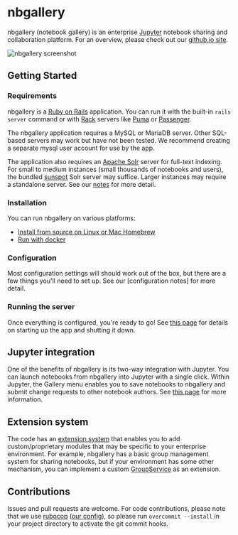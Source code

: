 # nbgallery

nbgallery (notebook gallery) is an enterprise [Jupyter](http://jupyter.org/) notebook sharing and collaboration platform.  For an overview, please check out our [github.io site](https://nbgallery.github.io/).

![nbgallery screenshot](https://cloud.githubusercontent.com/assets/8132519/23445445/9f48c65e-fdf8-11e6-8ef0-d9cb7942b870.png)

## Getting Started

### Requirements

nbgallery is a [Ruby on Rails](https://rubyonrails.org/) application.  You can run it with the built-in `rails server` command or with [Rack](https://rack.github.io/) servers like [Puma](http://puma.io/) or [Passenger](https://www.phusionpassenger.com/).

The nbgallery application requires a MySQL or MariaDB server.  Other SQL-based servers may work but have not been tested.  We recommend creating a separate mysql user account for use by the app.

The application also requires an [Apache Solr](http://lucene.apache.org/solr/) server for full-text indexing.  For small to medium instances (small thousands of notebooks and users), the bundled [sunspot](https://github.com/sunspot/sunspot) Solr server may suffice.  Larger instances may require a standalone server.  See our [notes](https://github.com/nbgallery/nbgallery/blob/master/docs/solr.md) for more detail.

### Installation

You can run nbgallery on various platforms:

 * [Install from source on Linux or Mac Homebrew](https://github.com/nbgallery/nbgallery/blob/master/docs/installation.md)
 * [Run with docker](https://github.com/nbgallery/nbgallery/blob/master/docs/docker.md)
  
### Configuration

Most configuration settings will should work out of the box, but there are a few things you'll need to set up.  See our [configuration notes] for more detail.

### Running the server

Once everything is configured, you're ready to go!  See [this page](https://github.com/nbgallery/nbgallery/blob/master/docs/running.md) for details on starting up the app and shutting it down.

## Jupyter integration

One of the benefits of nbgallery is its two-way integration with Jupyter. You can launch notebooks from nbgallery into Jupyter with a single click. Within Jupyter, the Gallery menu enables you to save notebooks to nbgallery and submit change requests to other notebook authors.  See [this page](https://github.com/nbgallery/nbgallery/blob/master/docs/jupyter_integration.md) for more information.

## Extension system

The code has an [extension system](extensions) that enables you to add custom/proprietary modules that may be specific to your enterprise environment.  For example, nbgallery has a basic group management system for sharing notebooks, but if your environment has some other mechanism, you can implement a custom [GroupService](lib/extension_points/group_service.rb) as an extension.

## Contributions

Issues and pull requests are welcome.  For code contributions, please note that we use [rubocop](https://github.com/bbatsov/rubocop) ([our config](.rubocop.yml)), so please run `overcommit --install` in your project directory to activate the git commit hooks.
